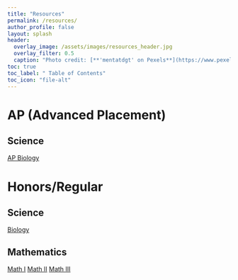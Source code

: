 ```yaml
---
title: "Resources"
permalink: /resources/
author_profile: false
layout: splash
header:
  overlay_image: /assets/images/resources_header.jpg 
  overlay_filter: 0.5
  caption: "Photo credit: [**'mentatdgt' on Pexels**](https://www.pexels.com/photo/white-wooden-bookshelves-1319855/)"
toc: true
toc_label: " Table of Contents"
toc_icon: "file-alt"
---
```


# AP (Advanced Placement)
## Science
<a href="/resources/ap-biology" class="btn btn--inverse btn--x-large">AP Biology</a>

# Honors/Regular
## Science
<a href="/resources/biology" class="btn btn--inverse btn--x-large">Biology</a>

## Mathematics
<a href="/resources/math-1" class="btn btn--inverse btn--x-large">Math I</a>
<a href="/resources/math-2" class="btn btn--inverse btn--x-large">Math II</a>
<a href="/resources/math-3" class="btn btn--inverse btn--x-large">Math III</a>